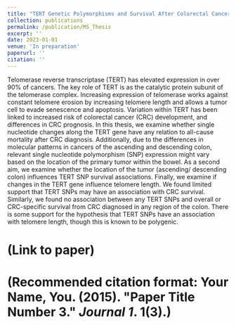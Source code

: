 ```yaml
---
title: "TERT Genetic Polymorphisms and Survival After Colorectal Cancer Diagnosis"
collection: publications
permalink: /publication/MS_Thesis
excerpt: ''
date: 2023-01-01
venue: 'In preparation'
paperurl: ''
citation: ''
---
```

Telomerase reverse transcriptase (TERT) has elevated expression in over 90% of cancers. The key role of TERT is as the catalytic protein subunit of the telomerase complex. Increasing expression of telomerase works against constant telomere erosion by increasing telomere length and allows a tumor cell to evade senescence and apoptosis. Variation within TERT has been linked to increased risk of colorectal cancer (CRC) development, and differences in CRC prognosis. In this thesis, we examine whether single nucleotide changes along the TERT gene have any relation to all-cause mortality after CRC diagnosis. Additionally, due to the differences in molecular patterns in cancers of the ascending and descending colon, relevant single nucleotide polymorphism (SNP) expression might vary based on the location of the primary tumor within the bowel. As a second aim, we examine whether the location of the tumor (ascending/ descending colon) influences TERT SNP survival associations. Finally, we examine if changes in the TERT gene influence telomere length. We found limited support that TERT SNPs may have an association with CRC survival. Similarly, we found no association between any TERT SNPs and overall or CRC-specific survival from CRC diagnosed in any region of the colon. There is some support for the hypothesis that TERT SNPs have an association with telomere length, though this is known to be polygenic.

# (Link to paper)

# (Recommended citation format: Your Name, You. (2015). "Paper Title Number 3." <i>Journal 1</i>. 1(3).)